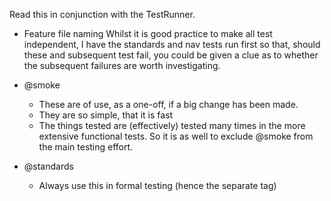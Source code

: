 Read this in conjunction with the TestRunner.

* Feature file naming
Whilst it is good practice to make all test independent, I have the standards and nav tests run first so that, should these and subsequent test fail, you could be given a clue as to whether the subsequent failures are worth investigating.

* @smoke
  * These are of use, as a one-off, if a big change has been made.
  * They are so simple, that it is fast
  * The things tested are (effectively) tested many times in the more extensive functional tests. So it is as well to exclude @smoke from the main testing effort.

* @standards
  * Always use this in formal testing (hence the separate tag)   